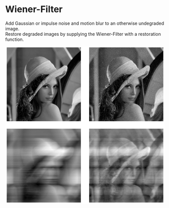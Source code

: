 # Wiener-Filter

Add Gaussian or impulse noise and motion blur to an otherwise undegraded image.  
Restore degraded images by supplying the Wiener-Filter with a restoration function.


![Results of the application of the Wiener-Filter](results.png "Application of the Wiener-Filter")
